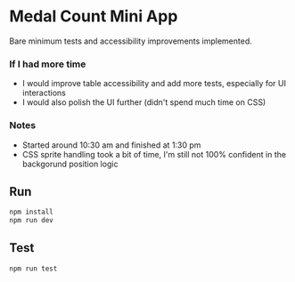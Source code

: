 # Medal Count Mini App

Bare minimum tests and accessibility improvements implemented.

### If I had more time

- I would improve table accessibility and add more tests, especially for UI interactions
- I would also polish the UI further (didn't spend much time on CSS)

### Notes

- Started around 10:30 am and finished at 1:30 pm
- CSS sprite handling took a bit of time, I'm still not 100% confident in the backgorund position logic

## Run

```bash
npm install
npm run dev
```

## Test

```bash
npm run test
```
